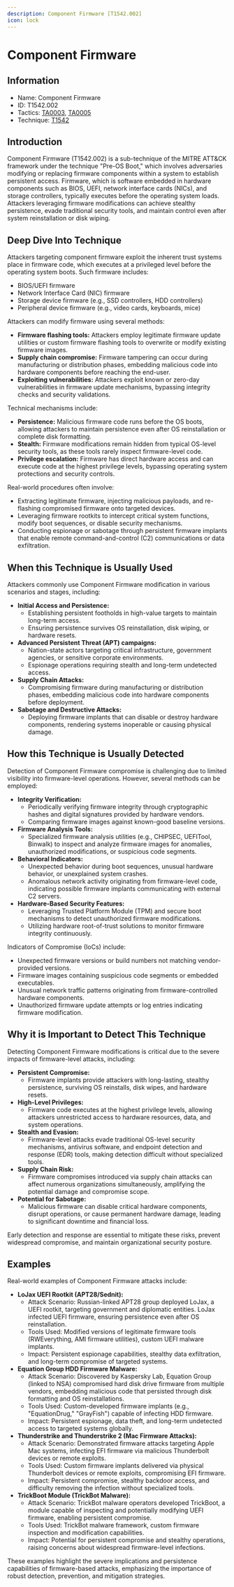 ```yaml
---
description: Component Firmware [T1542.002]
icon: lock
---
```


# Component Firmware

## Information

* Name: Component Firmware
* ID: T1542.002
* Tactics: [TA0003](../), [TA0005](../../ta0005/)
* Technique: [T1542](./)

## Introduction

Component Firmware (T1542.002) is a sub-technique of the MITRE ATT\&CK framework under the technique "Pre-OS Boot," which involves adversaries modifying or replacing firmware components within a system to establish persistent access. Firmware, which is software embedded in hardware components such as BIOS, UEFI, network interface cards (NICs), and storage controllers, typically executes before the operating system loads. Attackers leveraging firmware modifications can achieve stealthy persistence, evade traditional security tools, and maintain control even after system reinstallation or disk wiping.

## Deep Dive Into Technique

Attackers targeting component firmware exploit the inherent trust systems place in firmware code, which executes at a privileged level before the operating system boots. Such firmware includes:

* BIOS/UEFI firmware
* Network Interface Card (NIC) firmware
* Storage device firmware (e.g., SSD controllers, HDD controllers)
* Peripheral device firmware (e.g., video cards, keyboards, mice)

Attackers can modify firmware using several methods:

* **Firmware flashing tools:** Attackers employ legitimate firmware update utilities or custom firmware flashing tools to overwrite or modify existing firmware images.
* **Supply chain compromise:** Firmware tampering can occur during manufacturing or distribution phases, embedding malicious code into hardware components before reaching the end-user.
* **Exploiting vulnerabilities:** Attackers exploit known or zero-day vulnerabilities in firmware update mechanisms, bypassing integrity checks and security validations.

Technical mechanisms include:

* **Persistence:** Malicious firmware code runs before the OS boots, allowing attackers to maintain persistence even after OS reinstallation or complete disk formatting.
* **Stealth:** Firmware modifications remain hidden from typical OS-level security tools, as these tools rarely inspect firmware-level code.
* **Privilege escalation:** Firmware has direct hardware access and can execute code at the highest privilege levels, bypassing operating system protections and security controls.

Real-world procedures often involve:

* Extracting legitimate firmware, injecting malicious payloads, and re-flashing compromised firmware onto targeted devices.
* Leveraging firmware rootkits to intercept critical system functions, modify boot sequences, or disable security mechanisms.
* Conducting espionage or sabotage through persistent firmware implants that enable remote command-and-control (C2) communications or data exfiltration.

## When this Technique is Usually Used

Attackers commonly use Component Firmware modification in various scenarios and stages, including:

* **Initial Access and Persistence:**
  * Establishing persistent footholds in high-value targets to maintain long-term access.
  * Ensuring persistence survives OS reinstallation, disk wiping, or hardware resets.
* **Advanced Persistent Threat (APT) campaigns:**
  * Nation-state actors targeting critical infrastructure, government agencies, or sensitive corporate environments.
  * Espionage operations requiring stealth and long-term undetected access.
* **Supply Chain Attacks:**
  * Compromising firmware during manufacturing or distribution phases, embedding malicious code into hardware components before deployment.
* **Sabotage and Destructive Attacks:**
  * Deploying firmware implants that can disable or destroy hardware components, rendering systems inoperable or causing physical damage.

## How this Technique is Usually Detected

Detection of Component Firmware compromise is challenging due to limited visibility into firmware-level operations. However, several methods can be employed:

* **Integrity Verification:**
  * Periodically verifying firmware integrity through cryptographic hashes and digital signatures provided by hardware vendors.
  * Comparing firmware images against known-good baseline versions.
* **Firmware Analysis Tools:**
  * Specialized firmware analysis utilities (e.g., CHIPSEC, UEFITool, Binwalk) to inspect and analyze firmware images for anomalies, unauthorized modifications, or suspicious code segments.
* **Behavioral Indicators:**
  * Unexpected behavior during boot sequences, unusual hardware behavior, or unexplained system crashes.
  * Anomalous network activity originating from firmware-level code, indicating possible firmware implants communicating with external C2 servers.
* **Hardware-Based Security Features:**
  * Leveraging Trusted Platform Module (TPM) and secure boot mechanisms to detect unauthorized firmware modifications.
  * Utilizing hardware root-of-trust solutions to monitor firmware integrity continuously.

Indicators of Compromise (IoCs) include:

* Unexpected firmware versions or build numbers not matching vendor-provided versions.
* Firmware images containing suspicious code segments or embedded executables.
* Unusual network traffic patterns originating from firmware-controlled hardware components.
* Unauthorized firmware update attempts or log entries indicating firmware modification.

## Why it is Important to Detect This Technique

Detecting Component Firmware modifications is critical due to the severe impacts of firmware-level attacks, including:

* **Persistent Compromise:**
  * Firmware implants provide attackers with long-lasting, stealthy persistence, surviving OS reinstalls, disk wipes, and hardware resets.
* **High-Level Privileges:**
  * Firmware code executes at the highest privilege levels, allowing attackers unrestricted access to hardware resources, data, and system operations.
* **Stealth and Evasion:**
  * Firmware-level attacks evade traditional OS-level security mechanisms, antivirus software, and endpoint detection and response (EDR) tools, making detection difficult without specialized tools.
* **Supply Chain Risk:**
  * Firmware compromises introduced via supply chain attacks can affect numerous organizations simultaneously, amplifying the potential damage and compromise scope.
* **Potential for Sabotage:**
  * Malicious firmware can disable critical hardware components, disrupt operations, or cause permanent hardware damage, leading to significant downtime and financial loss.

Early detection and response are essential to mitigate these risks, prevent widespread compromise, and maintain organizational security posture.

## Examples

Real-world examples of Component Firmware attacks include:

* **LoJax UEFI Rootkit (APT28/Sednit):**
  * Attack Scenario: Russian-linked APT28 group deployed LoJax, a UEFI rootkit, targeting government and diplomatic entities. LoJax infected UEFI firmware, ensuring persistence even after OS reinstallation.
  * Tools Used: Modified versions of legitimate firmware tools (RWEverything, AMI firmware utilities), custom UEFI malware implants.
  * Impact: Persistent espionage capabilities, stealthy data exfiltration, and long-term compromise of targeted systems.
* **Equation Group HDD Firmware Malware:**
  * Attack Scenario: Discovered by Kaspersky Lab, Equation Group (linked to NSA) compromised hard disk drive firmware from multiple vendors, embedding malicious code that persisted through disk formatting and OS reinstallations.
  * Tools Used: Custom-developed firmware implants (e.g., "EquationDrug," "GrayFish") capable of infecting HDD firmware.
  * Impact: Persistent espionage, data theft, and long-term undetected access to targeted systems globally.
* **Thunderstrike and Thunderstrike 2 (Mac Firmware Attacks):**
  * Attack Scenario: Demonstrated firmware attacks targeting Apple Mac systems, infecting EFI firmware via malicious Thunderbolt devices or remote exploits.
  * Tools Used: Custom firmware implants delivered via physical Thunderbolt devices or remote exploits, compromising EFI firmware.
  * Impact: Persistent compromise, stealthy backdoor access, and difficulty removing the infection without specialized tools.
* **TrickBoot Module (TrickBot Malware):**
  * Attack Scenario: TrickBot malware operators developed TrickBoot, a module capable of inspecting and potentially modifying UEFI firmware, enabling persistent compromise.
  * Tools Used: TrickBot malware framework, custom firmware inspection and modification capabilities.
  * Impact: Potential for persistent compromise and stealthy operations, raising concerns about widespread firmware-level infections.

These examples highlight the severe implications and persistence capabilities of firmware-based attacks, emphasizing the importance of robust detection, prevention, and mitigation strategies.
